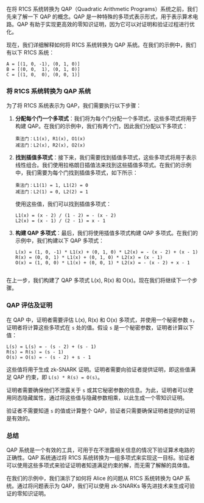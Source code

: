 在将 R1CS 系统转换为 QAP（Quadratic Arithmetic Programs）系统之前，我们先来了解一下 QAP 的概念。QAP 是一种特殊的多项式表示形式，用于表示算术电路。QAP 有助于实现更高效的零知识证明，因为它可以对证明和验证过程进行优化。

现在，我们详细解释如何将 R1CS 系统转换为 QAP 系统。在我们的示例中，我们有以下 R1CS 系统：

```
A = [(1, 0, -1), (0, 1, 0)]
B = [(0, 0,  1), (0, 1, 0)]
C = [(1, 0,  0), (0, 0, 1)]
```

### 将 R1CS 系统转换为 QAP 系统

为了将 R1CS 系统表示为 QAP，我们需要执行以下步骤：

1. **分配每个门一个多项式**：我们将为每个门分配一个多项式，这些多项式将用于构建 QAP。在我们的示例中，我们有两个门，因此我们分配以下多项式：

   ```
   乘法门：L1(x), R1(x), O1(x)
   减法门：L2(x), R2(x), O2(x)
   ```

2. **找到插值多项式**：接下来，我们需要找到插值多项式，这些多项式将用于表示线性组合。我们使用拉格朗日插值法来找到这些插值多项式。在我们的示例中，我们需要为每个门找到插值多项式，如下所示：

   ```
   乘法门：L1(1) = 1, L1(2) = 0
   减法门：L2(1) = 0, L2(2) = 1
   ```

   使用这些值，我们可以找到插值多项式：

   ```
   L1(x) = (x - 2) / (1 - 2) = - (x - 2)
   L2(x) = (x - 1) / (2 - 1) = x - 1
   ```

3. **构建 QAP 多项式**：最后，我们将使用插值多项式构建 QAP 多项式。在我们的示例中，我们构建以下 QAP 多项式：

   ```
   L(x) = (1, 0, -1) * L1(x) + (0, 1, 0) * L2(x) = - (x - 2) + (x - 1)
   R(x) = (0, 0, 1) * L1(x) + (0, 1, 0) * L2(x) = (x - 1)
   O(x) = (1, 0, 0) * L1(x) + (0, 0, 1) * L2(x) = - (x - 2) + x - 1


在上一步，我们构建了 QAP 多项式 L(x), R(x) 和 O(x)。现在我们将继续下一个步骤。

### QAP 评估及证明

在 QAP 中，证明者需要评估 L(x), R(x) 和 O(x) 多项式，并使用一个秘密参数 `s`，证明者将计算这些多项式在 `s` 处的值。假设 `s` 是一个秘密参数，证明者计算以下值：

```
L(s) = L(s) = - (s - 2) + (s - 1)
R(s) = R(s) = (s - 1)
O(s) = O(s) = - (s - 2) + s - 1
```

这些值将用于生成 zk-SNARK 证明。证明者需要向验证者提供证明，即这些值满足 QAP 约束，即 `L(s) * R(s) = O(s)`。

证明者需要确保他们不泄露关于 `s` 或其它秘密参数的信息。为此，证明者可以使用同态隐藏属性，通过将这些值与隐藏参数相乘，以此生成一个零知识证明。

验证者不需要知道 `s` 的值或计算整个 QAP，验证者只需要确保证明者提供的证明是有效的。

### 总结

QAP 系统是一个有效的工具，可用于在不泄露相关信息的情况下验证算术电路的正确性。QAP 系统通过将 R1CS 系统转换为一组多项式来实现这一目标。验证者可以使用这些多项式来验证证明者知道满足约束的解，而无需了解解的具体值。

在我们的示例中，我们演示了如何将 Alice 的问题从 R1CS 系统转换为 QAP 系统。通过将问题表示为 QAP，我们可以使用 zk-SNARKs 等先进技术来生成可验证的零知识证明。